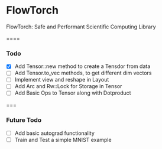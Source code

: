 # FlowTorch

FlowTorch: Safe and Performant Scientific Computing Library

====

### Todo

- [x] Add Tensor::new method to create a Tensdor from data
- [ ] Add Tensor.to_vec methods, to get different dim vectors
- [ ] Implement view and reshape in Layout
- [ ] Add Arc and Rw::Lock for Storage in Tensor
- [ ] Add Basic Ops to Tensor along with Dotproduct

===

###  Future Todo
- [ ] Add basic autograd functionality
- [ ] Train and Test a simple MNIST example